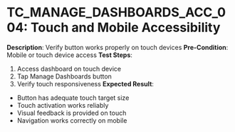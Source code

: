# TC_MANAGE_DASHBOARDS_ACC_004: Touch and Mobile Accessibility

**Description**: Verify button works properly on touch devices
**Pre-Condition**: Mobile or touch device access
**Test Steps**:
1. Access dashboard on touch device
2. Tap Manage Dashboards button
3. Verify touch responsiveness
**Expected Result**:
- Button has adequate touch target size
- Touch activation works reliably
- Visual feedback is provided on touch
- Navigation works correctly on mobile